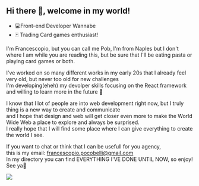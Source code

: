 ## Hi there 👋, welcome in my world!

<ul>
  <li>💻Front-end Developer Wannabe</li>
  <li>🃏 Trading Card games enthusiast!</li>
</ul>

<p>
I'm Francescopio, but you can call me Pob, I'm from Naples but I don't where I am while you are reading this, but be sure that I'll be eating pasta or playing card games or both.
  
I've worked on so many different works in my early 20s that I already feel very old, but never too old for new challenges <br>
I'm developing(eheh) my devolper skills focusing on the React framework and willing to learn more in the future 🌟

I know that I lot of people are into web development right now, but I truly thing is a new way to create and communicate <br>
and I hope that design and web will get closer even more to make the World Wide Web a place to explore and always be surprised. <br>
I really hope that I will find some place where I can give everything to create the world I see.

If you want to chat or think that I can be usefull for you agency, <br> 
this is my email: francescopio.pocobelli@gmail.com
<br>
In my directory you can find EVERYTHING I'VE DONE UNTIL NOW, so enjoy!
<br>
See ya👋
</p>


<img src="https://variety.com/wp-content/uploads/2024/05/Doge-Shiba-Inu-Kabosu.png?w=694&h=463&crop=1"/>



<!--
**Dev-Pob/dev-pob** is a ✨ _special_ ✨ repository because its `README.md` (this file) appears on your GitHub profile.

Here are some ideas to get you started:

- 🔭 I’m currently working on ...
- 🌱 I’m currently learning ...
- 👯 I’m looking to collaborate on ...
- 🤔 I’m looking for help with ...
- 💬 Ask me about ...
- 📫 How to reach me: ...
- 😄 Pronouns: ...
- ⚡ Fun fact: ...
-->
